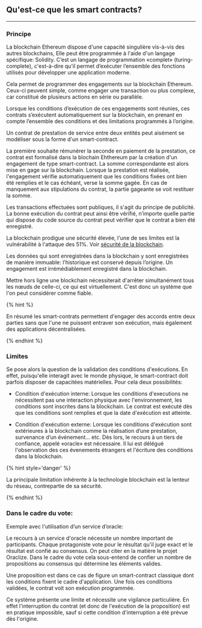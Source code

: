 ## Qu'est-ce que les smart contracts?
---

### Principe 

La blockchain Ethereum dispose d'une capacité singulière vis-à-vis des autres blockchains,
Elle peut être programmée à l'aide d'un langage spécifique: Solidity. C’est un langage de programmation «complet» (turing-complete), c'est-à-dire qu'il permet d’exécuter l’ensemble des fonctions utilisés pour développer une application moderne. 

Cela permet de programmer des engagements sur la blockchain Ethereum. Ceux-ci peuvent simple, comme engager une transaction ou plus complexe, car constitué de plusieurs actions en série ou parallèle. 

Lorsque les conditions d’exécution de ces engagements sont réunies, ces contrats s’exécutent automatiquement sur la blockchain, en prenant en compte l’ensemble des conditions et des limitations programmés à l’origine.

Un contrat de prestation de service entre deux entités peut aisément se modéliser sous la forme d'un smart-contract.

La première souhaite rémunérer la seconde en paiement de la prestation, ce contrat est formalisé dans la blochain Ehthereum par la création d'un engagement de type smart-contract. La somme correspondante est alors mise en gage sur la blockchain. Lorsque la prestation est réalisée, l'engagement vérifie automatiquement que les conditions fixées ont bien été remplies et le cas échéant, verse la somme gagée. En cas de manquement aux stipulations du contrat, la partie gageante se voit restituer la somme.

Les transactions effectuées sont publiques, il s'agit du principe de publicité. La bonne exécution du contrat peut ainsi être vérifié, n’importe quelle partie qui dispose du code source du contrat peut vérifier que le contrat a bien été enregistré.

La blockchain prodigue une sécurité élevée, l'une de ses limites est la vulnérabilité à l'attaque des 51%. Voir [sécurité de la blockchain](./blockchain_securite.md/).

Les données qui sont enregistrées dans la blockchain y sont enregistrées de manière immuable: l’historique est conservé depuis l’origine. Un engagement est irrémédiablement enregistré dans la blockchain.

Mettre hors ligne une blockchain nécessiterait d'arrêter simultanément tous les nœuds de celle-ci, ce qui est virtuellement. C'est donc un système que l'on peut considérer comme fiable.

{% hint %}

En résumé les smart-contrats permettent d'engager des accords entre deux parties sans que l'une ne puissent entraver son exécution, mais également des applications décentralisées.

{% endhint %}

### Limites

Se pose alors la question de la validation des conditions d'exécutions. En effet, puisqu'elle interagit avec le monde physique, le smart-contract doit parfois disposer de capacitées matérielles. Pour cela deux possibilités:

[//]: # (TODO: Check if correct)

* Condition d'exécution interne:
    Lorsque les conditions d'executions ne nécessitent pas une interaction physique avec l'environnement, les conditions sont inscrites dans la blockchain. Le contrat est exécuté dès que les conditions sont remplies et que la date d'exécution est atteinte.

* Condition d'exécution externe: 
   Lorsque les conditions d'exécution sont extérieures à la blockchain comme la réalisation d’une prestation, survenance d’un événement… etc. Dès lors, le recours à un tiers de confiance, appelé  «oracle» est nécessaire. Il lui est délégué l'observation des ces évenements étrangers et l'écriture des conditions dans la blockchain.

{% hint style='danger' %}

La principale limitation inhérente à la technologie blockchain est la lenteur du réseau, contrepartie de sa sécurité. 

{% endhint %}

### Dans le cadre du vote: 
Exemple avec l'utilisation d’un service d’oracle: 

Le recours à un service d'oracle nécessite un nombre important de participants. Chaque protagoniste vote pour le résultat qu'il juge exact et le résultat est confié au consensus. On peut citer en la matière le projet Oraclize. Dans le cadre du vote cela sous-entend de confier un nombre de propositions au consensus qui détermine les éléments valides.

Une proposition est dans ce cas de figure un smart-contract classique dont les conditions fixent le cadre d'application. Une fois ces conditions validées, le contrat voit son exécution programmée.

Ce système présente une limite et nécessite une vigilance particulière. En effet l'interruption du contrat (et donc de l'exécution de la proposition) est en pratique impossible, sauf si cette condition d'interruption a été prévue dès l'origine.
